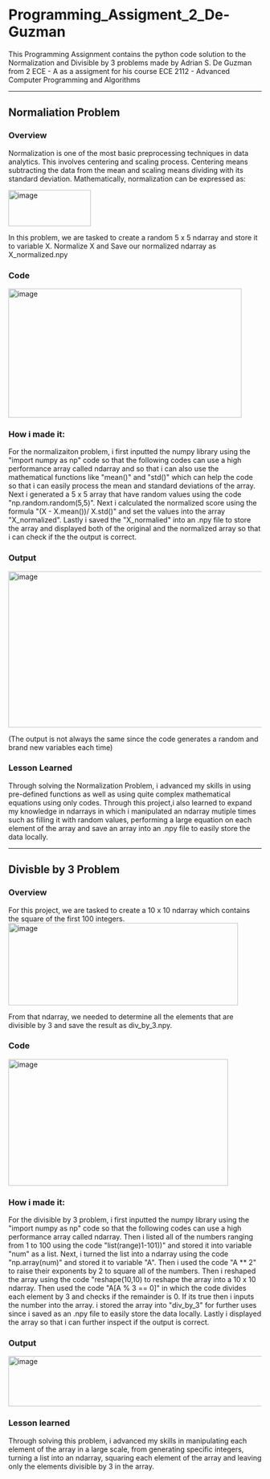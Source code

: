 # Programming_Assigment_2_De-Guzman
This Programming Assignment contains the python code solution to the Normalization and Divisible by 3 problems made by Adrian S. De Guzman from 2 ECE - A as a assigment for his course ECE 2112 - Advanced Computer Programming and Algorithms
___
## Normaliation Problem

### Overview
Normalization is one of the most basic preprocessing techniques in
data analytics. This involves centering and scaling process. Centering means subtracting the data from the
mean and scaling means dividing with its standard deviation. Mathematically, normalization can be
expressed as:

<img width="164" height="72" alt="image" src="https://github.com/user-attachments/assets/9b534cfe-f78a-48c4-876b-2295ba181020" />

In this problem, we are tasked to create a random 5 x 5 ndarray and store it to variable X. Normalize X and Save our normalized ndarray as X_normalized.npy

### Code
<img width="464" height="257" alt="image" src="https://github.com/user-attachments/assets/3976d621-220f-4902-a326-5a4fe0ad768d" />

### How i made it:
For the normalizaiton problem, i first inputted the numpy library using the "import numpy as np" code so that the following codes can use a high performance array called ndarray and so that i can also use the mathematical functions like "mean()" and "std()" which can help the code so that i can easily process the mean and standard deviations of the array. Next i generated a 5 x 5 array that have random values using the code "np.random.random(5,5)". Next i calculated the normalized score using the formula "(X - X.mean())/ X.std()" and set the values into the array "X_normalized". Lastly i saved the "X_normalied" into an .npy file to store the array and displayed both of the original and the normalized array so that i can check if the the output is correct.

### Output
<img width="891" height="311" alt="image" src="https://github.com/user-attachments/assets/4979e375-5773-47fd-b2ea-1a24b10a06d7" />

(The output is not always the same since the code generates a random and brand new variables each time)

### Lesson Learned
Through solving the Normalization Problem, i advanced my skills in using pre-defined functions as well as using quite complex mathematical equations using only codes. Through this project,i also learned to expand my knowledge in ndarrays in which i manipulated an ndarray mutiple times such as filling it with random values, performing a large equation on each element of the array and save an array into an .npy file to easily store the data locally.
*** 
## Divisble by 3 Problem

### Overview
For this project, we are tasked to create a 10 x 10 ndarray which contains the square of the first 100 integers.
<img width="457" height="164" alt="image" src="https://github.com/user-attachments/assets/eb8a963d-f72d-445f-aa45-73a798c41668" />

From that ndarray, we needed to determine all the elements that are divisible by 3 and save the result as div_by_3.npy.

### Code
<img width="437" height="252" alt="image" src="https://github.com/user-attachments/assets/788c1aed-49fc-4ada-a272-cd67f075a453" />

### How i made it:
For the divisible by 3 problem, i first inputted the numpy library using the "import numpy as np" code so that the following codes can use a high performance array called ndarray. Then i listed all of the numbers ranging from 1 to 100 using the code "list(range)1-101))" and stored it into variable "num" as a list. Next, i turned the list into a ndarray using the code "np.array(num)" and stored it to variable "A". Then i used the code "A ** 2" to raise their exponents by 2 to square all of the numbers. Then i reshaped the array using the code "reshape(10,10) to reshape the array into a 10 x 10 ndarray. Then used the code "A[A % 3 == 0]" in which the code divides each element by 3 and checks if the remainder is 0. If its true then i inputs the number into the array. i stored the array into "div_by_3" for further uses since i saved as an .npy file to easily store the data locally. Lastly i displayed the array so that i can further inspect if the output is correct.

### Output
<img width="818" height="100" alt="image" src="https://github.com/user-attachments/assets/4d47a1ed-9154-4797-b77a-2a4b9ba1c7fc" />

### Lesson learned
Through solving this problem, i advanced my skills in manipulating each element of the array in a large scale, from generating specific integers, turning a list into an ndarray, squaring each element of the array and leaving only the elements divisible by 3 in the array.
